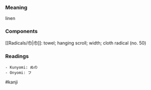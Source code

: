 ### Meaning

linen

### Components

[[Radicals/巾|巾]]: towel; hanging scroll; width; cloth radical (no. 50)

### Readings

```
- Kunyomi: ぬの
- Onyomi: フ
```

#kanji